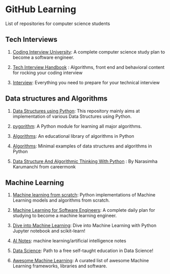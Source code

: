 # GitHub Learning
List of repositories for computer science students

## Tech Interviews
1. [Coding Interview University](https://github.com/jwasham/coding-interview-university): A complete computer science study plan to become a software engineer.

2. [Tech Interview Handbook](https://github.com/yangshun/tech-interview-handbook) : Algorithms, front end and behavioral content for rocking your coding interview

3. [Interview](https://github.com/andreis/interview): Everything you need to prepare for your technical interview

## Data structures and Algorithms

1. [Data Structures using Python](https://github.com/OmkarPathak/Data-Structures-using-Python): This repository mainly aims at implementation of various Data Structures using Python.

2. [pygorithm](https://github.com/OmkarPathak/pygorithm): A Python module for learning all major algorithms.

3. [Algorithms](https://github.com/nryoung/algorithms): An educational library of algorithms in Python

4. [Algorithms](https://github.com/keon/algorithms): Minimal examples of data structures and algorithms in Python

5. [Data Structure And Algorithmic Thinking With Python](https://github.com/careermonk/DataStructureAndAlgorithmicThinkingWithPython) : By Narasimha Karumanchi from careermonk


## Machine Learning

1. [Machine learning from scratch](https://github.com/eriklindernoren/ML-From-Scratch): Python implementations of Machine Learning models and algorithms from scratch.

2. [Machine Learning for Software Engineers](https://github.com/ZuzooVn/machine-learning-for-software-engineers): A complete daily plan for studying to become a machine learning engineer.

3. [Dive into Machine Learning](https://github.com/hangtwenty/dive-into-machine-learning): Dive into Machine Learning with Python Jupyter notebook and scikit-learn!

4. [AI Notes](https://github.com/frnsys/ai_notes): machine learning/artificial intelligence notes

5. [Data Science](https://github.com/ossu/data-science): Path to a free self-taught education in Data Science!

6. [Awesome Machine Learning](https://github.com/josephmisiti/awesome-machine-learning): A curated list of awesome Machine Learning frameworks, libraries and software.
